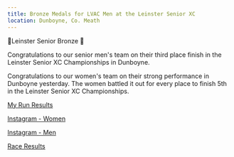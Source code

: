 ```yaml
---
title: Bronze Medals for LVAC Men at the Leinster Senior XC
location: Dunboyne, Co. Meath
---
```


🥉Leinster Senior Bronze 🥉

Congratulations to our senior men's team on their third place finish in the Leinster Senior XC Championships in Dunboyne.

Congratulations to our women's team on their strong performance in Dunboyne yesterday. The women battled it out for every place to finish 5th in the Leinster Senior XC Championships.


<a href="https://www.myrunresults.com/events/leinster_senior_xc_championships_2023/4980/results" target="_blank" rel="noopener noreferrer">My Run Results</a>

<a href="https://www.instagram.com/p/CzQgiacMwdR/?img_index=4" target="_blank" rel="noopener noreferrer">Instagram - Women</a>

<a href="https://www.instagram.com/p/CzQga-MMXDI/?img_index=1" target="_blank" rel="noopener noreferrer">Instagram - Men</a>

<a href="/races/2023-11-04-leinster-senior-xc/" target="_blank" rel="noopener noreferrer">Race Results</a>
